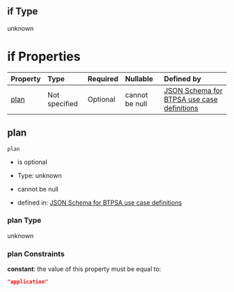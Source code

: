 ## if Type

unknown

# if Properties

| Property      | Type          | Required | Nullable       | Defined by                                                                                                                                                                                                                                  |
| :------------ | :------------ | :------- | :------------- | :------------------------------------------------------------------------------------------------------------------------------------------------------------------------------------------------------------------------------------------ |
| [plan](#plan) | Not specified | Optional | cannot be null | [JSON Schema for BTPSA use case definitions](btpsa-usecase-properties-services-items-allof-1-then-allof-48-then-allof-0-if-properties-plan.md "undefined#/properties/services/items/allOf/1/then/allOf/48/then/allOf/0/if/properties/plan") |

## plan



`plan`

*   is optional

*   Type: unknown

*   cannot be null

*   defined in: [JSON Schema for BTPSA use case definitions](btpsa-usecase-properties-services-items-allof-1-then-allof-48-then-allof-0-if-properties-plan.md "undefined#/properties/services/items/allOf/1/then/allOf/48/then/allOf/0/if/properties/plan")

### plan Type

unknown

### plan Constraints

**constant**: the value of this property must be equal to:

```json
"application"
```
